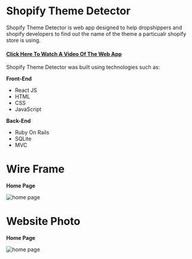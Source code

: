 # Shopify Theme Detector

Shopify Theme Detector is web app designed to help dropshippers and shopify developers to find out the name of the theme a particualr shopify store is using.

#### [Click Here To Watch A Video Of The Web App][1]

Shopify Theme Detector was built using technologies such as: 

**Front-End**
- React JS
- HTML
- CSS
- JavaScript

**Back-End**
- Ruby On Rails
- SQLite
- MVC

# Wire Frame 

**Home Page**

![home page](https://i.imgur.com/J6k3f91.png "home page")

# **Website Photo**

**Home Page**

![home page](https://i.imgur.com/K6umehu.png "home page")


[1]: https://youtu.be/s8u8GxXn2jo "Click Here To Watch A Video Of The Web App"
